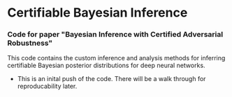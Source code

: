 # Certifiable Bayesian Inference
### Code for paper "Bayesian Inference with Certified Adversarial Robustness"

This code contains the custom inference and analysis methods for inferring certifiable 
Bayesian posterior distributions for deep neural networks. 

* This is an inital push of the code. There will be a walk through for reproducability later. 
